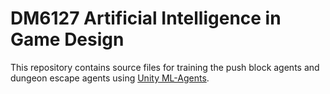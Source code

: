 # DM6127 Artificial Intelligence in Game Design

This repository contains source files for training the push block agents and dungeon escape agents using [Unity ML-Agents](https://github.com/Unity-Technologies/ml-agents/tree/release_18_branch). 

